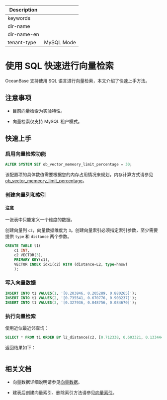 | Description   |                 |
|---------------|-----------------|
| keywords      |                 |
| dir-name      |                 |
| dir-name-en   |                 |
| tenant-type   | MySQL Mode      |

# 使用 SQL 快速进行向量检索

OceanBase 支持使用 SQL 语言进行向量检索，本文介绍了快速上手方法。

## 注意事项

* 目前向量检索为实验特性。

* 向量检索仅支持 MySQL 租户模式。

## 快速上手

### 启用向量检索功能

```sql
ALTER SYSTEM SET ob_vector_memeory_limit_percentage = 30;
```

该配置项的具体数值需要根据您的内存占用情况来规划，内存计算方式请参见 [ob_vector_memeory_limit_percentage](../../700.reference/800.configuration-items-and-system-variables/100.system-configuration-items/400.tenant-level-configuration-items/8600.ob_vector_memory_limit_percentage.md)。

### 创建向量列和索引

<main id="notice" type='notice'>
  <h4>注意</h4>
  <p>一张表中只能定义一个维度的数据。</p>
</main>

创建向量列 `c2`，向量数据维度为 `3`。创建向量索引必须指定索引参数，至少需要提供 `type` 和 `distance` 两个参数。

```sql
CREATE TABLE t1(
    c1 INT,
    c2 VECTOR(3),
    PRIMARY KEY(c1),
    VECTOR INDEX idx1(c2) WITH (distance=L2, type=hnsw)
    );
```

### 写入向量数据

```sql
INSERT INTO t1 VALUES(1, '[0.203846, 0.205289, 0.880265]');
INSERT INTO t1 VALUES(2, '[0.735541, 0.670776, 0.903237]');
INSERT INTO t1 VALUES(3, '[0.327936, 0.048756, 0.084670]');
```

### 执行向量检索

使用近似最近邻查询：

```sql
SELECT * FROM t1 ORDER BY l2_distance(c2, [0.712338, 0.603321, 0.133444]) APPROXIMATE LIMIT 1;
```

返回结果如下：

```shell

```

## 相关文档

* 向量数据详细说明请参见[向量数据](../700.ob-vector-search-reference/100.ob-vector-data-type.md)。

* 建表后创建向量索引、删除索引方法请参见[向量索引](../700.ob-vector-search-reference/300.ob-vector-index.md)。
